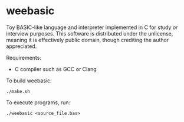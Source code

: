 # weebasic

Toy BASIC-like language and interpreter implemented in C for study or interview purposes. This software is distributed under the unlicense, meaning it is effectively public domain, though crediting the author appreciated.

Requirements:
- C compiler such as GCC or Clang

To build weebasic:

```
./make.sh
```

To execute programs, run:

```
./weebasic <source_file.bas>
```
